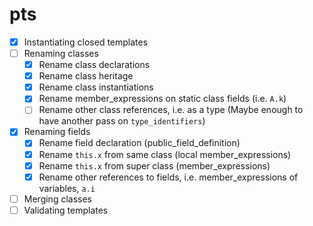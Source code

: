 # pts

- [x] Instantiating closed templates
- [ ] Renaming classes
  - [x] Rename class declarations
  - [x] Rename class heritage
  - [x] Rename class instantiations
  - [x] Rename member_expressions on static class fields (i.e. `A.k`)
  - [ ] Rename other class references, i.e. as a type (Maybe enough to have another pass on `type_identifiers`)
- [x] Renaming fields
  - [x] Rename field declaration (public_field_definition)
  - [x] Rename `this.x` from same class (local member_expressions)
  - [x] Rename `this.x` from super class (member_expressions)
  - [x] Rename other references to fields, i.e. member_expressions of variables, `a.i`
- [ ] Merging classes
- [ ] Validating templates
